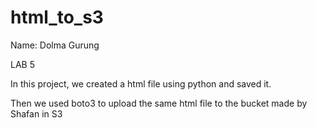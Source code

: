 # html_to_s3

Name: Dolma Gurung


LAB 5


In this project, we created a html file using python and saved it.



Then we used boto3 to upload the same html file to the bucket made by Shafan in S3